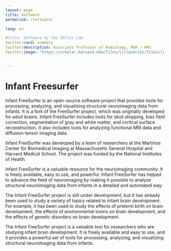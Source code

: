 ```yaml
---
layout: page
title: Software
permalink: /software/

lang: en

#title: Software by the Zöllei Lab
twitter:card: summary
twitter:description: Associate Professor of Radiology, MGH / HMS
twitter:image: "https://scholar.harvard.edu/files/lillazollei/files/lillazollei.cr_.sm2_.jpg?m=1559666976"


---
```



# Infant Freesurfer

Infant FreeSurfer is an open-source software project that provides tools for processing, analyzing, and visualizing structural neuroimaging data from infants. It is a fork of the FreeSurfer project, which was originally developed for adult brains. Infant FreeSurfer includes tools for skull stripping, bias field correction, segmentation of gray and white matter, and cortical surface reconstruction. It also includes tools for analyzing functional MRI data and diffusion tensor imaging data.

Infant FreeSurfer was developed by a team of researchers at the Martinos Center for Biomedical Imaging at Massachusetts General Hospital and Harvard Medical School. The project was funded by the National Institutes of Health.

Infant FreeSurfer is a valuable resource for the neuroimaging community. It is freely available, easy to use, and powerful. Infant FreeSurfer has helped to advance the field of neuroimaging by making it possible to analyze structural neuroimaging data from infants in a detailed and automated way.

The Infant FreeSurfer project is still under development, but it has already been used to study a variety of topics related to infant brain development. For example, it has been used to study the effects of preterm birth on brain development, the effects of environmental toxins on brain development, and the effects of genetic disorders on brain development.

The Infant FreeSurfer project is a valuable tool for researchers who are studying infant brain development. It is freely available and easy to use, and it provides a powerful set of tools for processing, analyzing, and visualizing structural neuroimaging data from infants.

